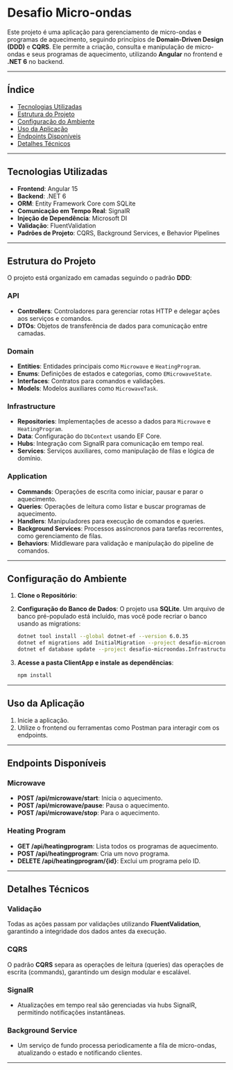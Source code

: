 # **Desafio Micro-ondas**

Este projeto é uma aplicação para gerenciamento de micro-ondas e programas de aquecimento, seguindo princípios de **Domain-Driven Design (DDD)** e **CQRS**. Ele permite a criação, consulta e manipulação de micro-ondas e seus programas de aquecimento, utilizando **Angular** no frontend e **.NET 6** no backend.

---

## **Índice**

- [Tecnologias Utilizadas](#tecnologias-utilizadas)
- [Estrutura do Projeto](#estrutura-do-projeto)
- [Configuração do Ambiente](#configuração-do-ambiente)
- [Uso da Aplicação](#uso-da-aplicação)
- [Endpoints Disponíveis](#endpoints-disponíveis)
- [Detalhes Técnicos](#detalhes-técnicos)

---

## **Tecnologias Utilizadas**

- **Frontend**: Angular 15
- **Backend**: .NET 6
- **ORM**: Entity Framework Core com SQLite
- **Comunicação em Tempo Real**: SignalR
- **Injeção de Dependência**: Microsoft DI
- **Validação**: FluentValidation
- **Padrões de Projeto**: CQRS, Background Services, e Behavior Pipelines

---

## **Estrutura do Projeto**

O projeto está organizado em camadas seguindo o padrão **DDD**:

### **API**

- **Controllers**: Controladores para gerenciar rotas HTTP e delegar ações aos serviços e comandos.
- **DTOs**: Objetos de transferência de dados para comunicação entre camadas.

### **Domain**

- **Entities**: Entidades principais como `Microwave` e `HeatingProgram`.
- **Enums**: Definições de estados e categorias, como `EMicrowaveState`.
- **Interfaces**: Contratos para comandos e validações.
- **Models**: Modelos auxiliares como `MicrowaveTask`.

### **Infrastructure**

- **Repositories**: Implementações de acesso a dados para `Microwave` e `HeatingProgram`.
- **Data**: Configuração do `DbContext` usando EF Core.
- **Hubs**: Integração com SignalR para comunicação em tempo real.
- **Services**: Serviços auxiliares, como manipulação de filas e lógica de domínio.

### **Application**

- **Commands**: Operações de escrita como iniciar, pausar e parar o aquecimento.
- **Queries**: Operações de leitura como listar e buscar programas de aquecimento.
- **Handlers**: Manipuladores para execução de comandos e queries.
- **Background Services**: Processos assíncronos para tarefas recorrentes, como gerenciamento de filas.
- **Behaviors**: Middleware para validação e manipulação do pipeline de comandos.

---

## **Configuração do Ambiente**

1. **Clone o Repositório**:

2. **Configuração do Banco de Dados**:
   O projeto usa **SQLite**. Um arquivo de banco pré-populado está incluído, mas você pode recriar o banco usando as migrations:
   ```bash
   dotnet tool install --global dotnet-ef --version 6.0.35
   dotnet ef migrations add InitialMigration --project desafio-microondas.Infrastructure
   dotnet ef database update --project desafio-microondas.Infrastructure
   ```

3. **Acesse a pasta ClientApp e instale as dependências**:
   ```bash
   npm install
   ```

---

## **Uso da Aplicação**

1. Inicie a aplicação.
2. Utilize o frontend ou ferramentas como Postman para interagir com os endpoints.

---

## **Endpoints Disponíveis**

### **Microwave**

- **POST /api/microwave/start**: Inicia o aquecimento.
- **POST /api/microwave/pause**: Pausa o aquecimento.
- **POST /api/microwave/stop**: Para o aquecimento.

### **Heating Program**

- **GET /api/heatingprogram**: Lista todos os programas de aquecimento.
- **POST /api/heatingprogram**: Cria um novo programa.
- **DELETE /api/heatingprogram/{id}**: Exclui um programa pelo ID.

---

## **Detalhes Técnicos**

### **Validação**

Todas as ações passam por validações utilizando **FluentValidation**, garantindo a integridade dos dados antes da execução.

### **CQRS**

O padrão **CQRS** separa as operações de leitura (queries) das operações de escrita (commands), garantindo um design modular e escalável.

### **SignalR**

- Atualizações em tempo real são gerenciadas via hubs SignalR, permitindo notificações instantâneas.

### **Background Service**

- Um serviço de fundo processa periodicamente a fila de micro-ondas, atualizando o estado e notificando clientes.

---
